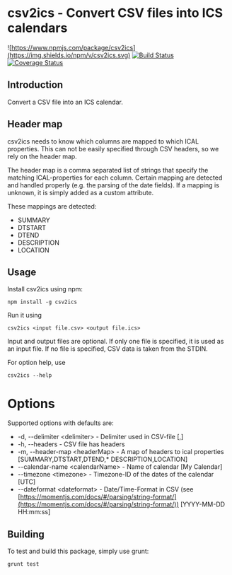 # csv2ics - Convert CSV files into ICS calendars

![https://www.npmjs.com/package/csv2ics](https://img.shields.io/npm/v/csv2ics.svg) [![Build Status](https://travis-ci.org/dploeger/csv2ics.svg?branch=master)](https://travis-ci.org/dploeger/csv2ics) [![Coverage Status](https://coveralls.io/repos/github/dploeger/csv2ics/badge.svg?branch=master)](https://coveralls.io/github/dploeger/csv2ics?branch=master)

## Introduction

Convert a CSV file into an ICS calendar.

## Header map

csv2ics needs to know which columns are mapped to which ICAL properties. This can not be easily specified through CSV headers, so we rely on the header map.

The header map is a comma separated list of strings that specify the matching ICAL-properties for each column. Certain mapping are detected and handled properly (e.g. the parsing of the date fields). If a mapping is unknown, it is simply added as a custom attribute.

These mappings are detected:

-   SUMMARY
-   DTSTART
-   DTEND
-   DESCRIPTION
-   LOCATION

## Usage

Install csv2ics using npm:

    npm install -g csv2ics

Run it using

    csv2ics <input file.csv> <output file.ics>

Input and output files are optional. If only one file is specified, it is used as an input file. If no file is specified, CSV data is taken from the STDIN.

For option help, use

    csv2ics --help

# Options

Supported options with defaults are:

-   -d, --delimiter \<delimiter\> - Delimiter used in CSV-file [,]
-   -h, --headers - CSV file has headers
-   -m, --header-map \<headerMap\> - A map of headers to ical properties [SUMMARY,DTSTART,DTEND,* DESCRIPTION,LOCATION]
-   --calendar-name \<calendarName\> - Name of calendar [My Calendar]
-   --timezone \<timezone\> - Timezone-ID of the dates of the calendar [UTC]
-   --dateformat \<dateformat\> - Date/Time-Format in CSV (see [https://momentjs.com/docs/#/parsing/string-format/](https://momentjs.com/docs/#/parsing/string-format/)) [YYYY-MM-DD HH:mm:ss]

## Building

To test and build this package, simply use grunt:

    grunt test
